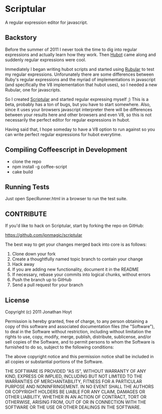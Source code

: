 # Scriptular

A regular expression editor for javascript.

## Backstory

Before the summer of 2011 I never took the time to dig into regular expressions and actually learn how they work. Then [Hubot](http://hubot.github.com) came along and suddenly regular expressions were cool.

Immediately I began writing hubot scripts and started using [Rubular](http://rubular.com) to test my regular expressions. Unforunately there are some differences between Ruby's regular expressions and the myriad of implementations in javascript (and specifically the V8 implementation that hubot uses), so I needed a new Rubular, one for javascripts.

So I created [Scriptular](http://scriptular.com) and started regular expressing myself ;) This is a beta, probably has a ton of bugs, but you have to start somewhere. Also, since it uses your browsers javascript interpreter there will be differences between your results here and other browsers and even V8, so this is not necessarily the perfect editor for regular expressions in hubot.

Having said that, I hope someday to have a V8 option to run against so you can write perfect regular expressions for hubot everytime.

## Compiling Coffeescript in Development

* clone the repo
* npm install -g coffee-script
* cake build

## Running Tests

Just open SpecRunner.html in a browser to run the test suite.

## CONTRIBUTE

If you'd like to hack on Scriptular, start by forking the repo on GitHub:

https://github.com/jonmagic/scriptular

The best way to get your changes merged back into core is as follows:

1. Clone down your fork
1. Create a thoughtfully named topic branch to contain your change
1. Hack away
1. If you are adding new functionality, document it in the README
1. If necessary, rebase your commits into logical chunks, without errors
1. Push the branch up to GitHub
1. Send a pull request for your branch

## License

Copyright (c) 2011 Jonathan Hoyt

Permission is hereby granted, free of charge, to any person obtaining
a copy of this software and associated documentation files (the
"Software"), to deal in the Software without restriction, including
without limitation the rights to use, copy, modify, merge, publish,
distribute, sublicense, and/or sell copies of the Software, and to
permit persons to whom the Software is furnished to do so, subject to
the following conditions:

The above copyright notice and this permission notice shall be
included in all copies or substantial portions of the Software.

THE SOFTWARE IS PROVIDED "AS IS", WITHOUT WARRANTY OF ANY KIND,
EXPRESS OR IMPLIED, INCLUDING BUT NOT LIMITED TO THE WARRANTIES OF
MERCHANTABILITY, FITNESS FOR A PARTICULAR PURPOSE AND
NONINFRINGEMENT. IN NO EVENT SHALL THE AUTHORS OR COPYRIGHT HOLDERS BE
LIABLE FOR ANY CLAIM, DAMAGES OR OTHER LIABILITY, WHETHER IN AN ACTION
OF CONTRACT, TORT OR OTHERWISE, ARISING FROM, OUT OF OR IN CONNECTION
WITH THE SOFTWARE OR THE USE OR OTHER DEALINGS IN THE SOFTWARE.